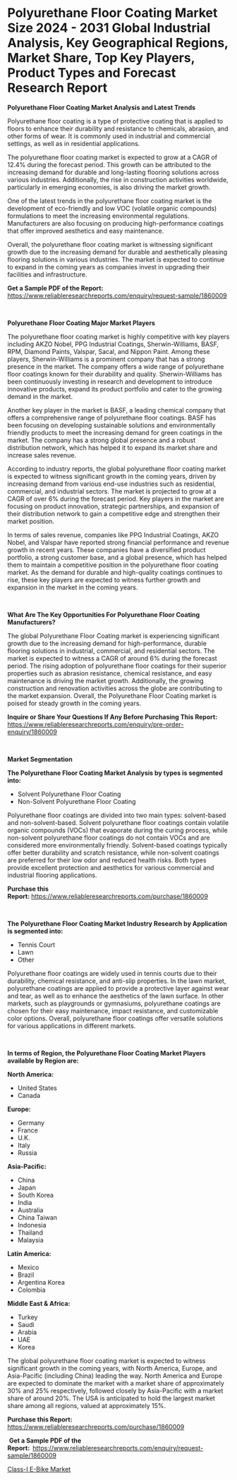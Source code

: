 <p><h1>Polyurethane Floor Coating Market Size 2024 - 2031 Global Industrial Analysis, Key Geographical Regions, Market Share, Top Key Players, Product Types and Forecast Research Report</h1></p><p><strong>Polyurethane Floor Coating Market Analysis and Latest Trends</strong></p>
<p><p>Polyurethane floor coating is a type of protective coating that is applied to floors to enhance their durability and resistance to chemicals, abrasion, and other forms of wear. It is commonly used in industrial and commercial settings, as well as in residential applications.</p><p>The polyurethane floor coating market is expected to grow at a CAGR of 12.4% during the forecast period. This growth can be attributed to the increasing demand for durable and long-lasting flooring solutions across various industries. Additionally, the rise in construction activities worldwide, particularly in emerging economies, is also driving the market growth.</p><p>One of the latest trends in the polyurethane floor coating market is the development of eco-friendly and low VOC (volatile organic compounds) formulations to meet the increasing environmental regulations. Manufacturers are also focusing on producing high-performance coatings that offer improved aesthetics and easy maintenance.</p><p>Overall, the polyurethane floor coating market is witnessing significant growth due to the increasing demand for durable and aesthetically pleasing flooring solutions in various industries. The market is expected to continue to expand in the coming years as companies invest in upgrading their facilities and infrastructure.</p></p>
<p><strong>Get a Sample PDF of the Report:&nbsp;</strong> <a href="https://www.reliableresearchreports.com/enquiry/request-sample/1860009">https://www.reliableresearchreports.com/enquiry/request-sample/1860009</a></p>
<p>&nbsp;</p>
<p><strong>Polyurethane Floor Coating Major Market Players</strong></p>
<p><p>The polyurethane floor coating market is highly competitive with key players including AKZO Nobel, PPG Industrial Coatings, Sherwin-Williams, BASF, RPM, Diamond Paints, Valspar, Sacal, and Nippon Paint. Among these players, Sherwin-Williams is a prominent company that has a strong presence in the market. The company offers a wide range of polyurethane floor coatings known for their durability and quality. Sherwin-Williams has been continuously investing in research and development to introduce innovative products, expand its product portfolio and cater to the growing demand in the market.</p><p>Another key player in the market is BASF, a leading chemical company that offers a comprehensive range of polyurethane floor coatings. BASF has been focusing on developing sustainable solutions and environmentally friendly products to meet the increasing demand for green coatings in the market. The company has a strong global presence and a robust distribution network, which has helped it to expand its market share and increase sales revenue.</p><p>According to industry reports, the global polyurethane floor coating market is expected to witness significant growth in the coming years, driven by increasing demand from various end-use industries such as residential, commercial, and industrial sectors. The market is projected to grow at a CAGR of over 6% during the forecast period. Key players in the market are focusing on product innovation, strategic partnerships, and expansion of their distribution network to gain a competitive edge and strengthen their market position.</p><p>In terms of sales revenue, companies like PPG Industrial Coatings, AKZO Nobel, and Valspar have reported strong financial performance and revenue growth in recent years. These companies have a diversified product portfolio, a strong customer base, and a global presence, which has helped them to maintain a competitive position in the polyurethane floor coating market. As the demand for durable and high-quality coatings continues to rise, these key players are expected to witness further growth and expansion in the market in the coming years.</p></p>
<p>&nbsp;</p>
<p><strong>What Are The Key Opportunities For Polyurethane Floor Coating Manufacturers?</strong></p>
<p><p>The global Polyurethane Floor Coating market is experiencing significant growth due to the increasing demand for high-performance, durable flooring solutions in industrial, commercial, and residential sectors. The market is expected to witness a CAGR of around 6% during the forecast period. The rising adoption of polyurethane floor coatings for their superior properties such as abrasion resistance, chemical resistance, and easy maintenance is driving the market growth. Additionally, the growing construction and renovation activities across the globe are contributing to the market expansion. Overall, the Polyurethane Floor Coating market is poised for steady growth in the coming years.</p></p>
<p><strong>Inquire or Share Your Questions If Any Before Purchasing This Report:</strong> <a href="https://www.reliableresearchreports.com/enquiry/pre-order-enquiry/1860009">https://www.reliableresearchreports.com/enquiry/pre-order-enquiry/1860009</a></p>
<p>&nbsp;</p>
<p><strong>Market Segmentation</strong></p>
<p><strong>The Polyurethane Floor Coating Market Analysis by types is segmented into:</strong></p>
<p><ul><li>Solvent Polyurethane Floor Coating</li><li>Non-Solvent Polyurethane Floor Coating</li></ul></p>
<p><p>Polyurethane floor coatings are divided into two main types: solvent-based and non-solvent-based. Solvent polyurethane floor coatings contain volatile organic compounds (VOCs) that evaporate during the curing process, while non-solvent polyurethane floor coatings do not contain VOCs and are considered more environmentally friendly. Solvent-based coatings typically offer better durability and scratch resistance, while non-solvent coatings are preferred for their low odor and reduced health risks. Both types provide excellent protection and aesthetics for various commercial and industrial flooring applications.</p></p>
<p><strong>Purchase this Report:&nbsp;</strong><a href="https://www.reliableresearchreports.com/purchase/1860009">https://www.reliableresearchreports.com/purchase/1860009</a></p>
<p>&nbsp;</p>
<p><strong>The Polyurethane Floor Coating Market Industry Research by Application is segmented into:</strong></p>
<p><ul><li>Tennis Court</li><li>Lawn</li><li>Other</li></ul></p>
<p><p>Polyurethane floor coatings are widely used in tennis courts due to their durability, chemical resistance, and anti-slip properties. In the lawn market, polyurethane coatings are applied to provide a protective layer against wear and tear, as well as to enhance the aesthetics of the lawn surface. In other markets, such as playgrounds or gymnasiums, polyurethane coatings are chosen for their easy maintenance, impact resistance, and customizable color options. Overall, polyurethane floor coatings offer versatile solutions for various applications in different markets.</p></p>
<p>&nbsp;</p>
<p><strong>In terms of Region, the Polyurethane Floor Coating Market Players available by Region are:</strong></p>
<p>
    <p> <strong> North America: </strong>
        <ul>
            <li>United States</li>
            <li>Canada</li>
        </ul>
        </p> 
    <p> <strong> Europe: </strong>
        <ul>
            <li>Germany</li>
            <li>France</li>
            <li>U.K.</li>
            <li>Italy</li>
            <li>Russia</li>
        </ul>
        </p> 
    <p> <strong> Asia-Pacific: </strong>
        <ul>
            <li>China</li>
            <li>Japan</li>
            <li>South Korea</li>
            <li>India</li>
            <li>Australia</li>
            <li>China Taiwan</li>
            <li>Indonesia</li>
            <li>Thailand</li>
            <li>Malaysia</li>
        </ul>
        </p> 
    <p> <strong> Latin America: </strong>
        <ul>
            <li>Mexico</li>
            <li>Brazil</li>
            <li>Argentina Korea</li>
            <li>Colombia</li>
        </ul>
        </p> 
    <p> <strong> Middle East & Africa: </strong>
        <ul>
            <li>Turkey</li>
            <li>Saudi</li>
            <li>Arabia</li>
            <li>UAE</li>
            <li>Korea</li>
        </ul>
    </p>
    </p>
<p><p>The global polyurethane floor coating market is expected to witness significant growth in the coming years, with North America, Europe, and Asia-Pacific (including China) leading the way. North America and Europe are expected to dominate the market with a market share of approximately 30% and 25% respectively, followed closely by Asia-Pacific with a market share of around 20%. The USA is anticipated to hold the largest market share among all regions, valued at approximately 15%.</p></p>
<p><strong>Purchase this Report: </strong><a href="https://www.reliableresearchreports.com/purchase/1860009">https://www.reliableresearchreports.com/purchase/1860009</a></p>
<p>&nbsp;<strong>Get a Sample PDF of the Report:&nbsp;&nbsp;</strong><a href="https://www.reliableresearchreports.com/enquiry/request-sample/1860009">https://www.reliableresearchreports.com/enquiry/request-sample/1860009</a></p>
<p><strong></strong></p>
<p><p><a href="https://pretty-mail-caf.notion.site/Global-Class-I-E-Bike-Market-by-Types-Applications-and-Major-Players-with-Regional-Growth-Rate-An-f5725bba06ce4c0b8564349ba6a3f7e1">Class-I E-Bike Market</a></p></p>